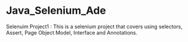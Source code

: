 # Java_Selenium_Ade
Selenuim Project1 :
This is a selenium project that covers using selectors, Assert, Page Object Model, Interface and Annotations.

